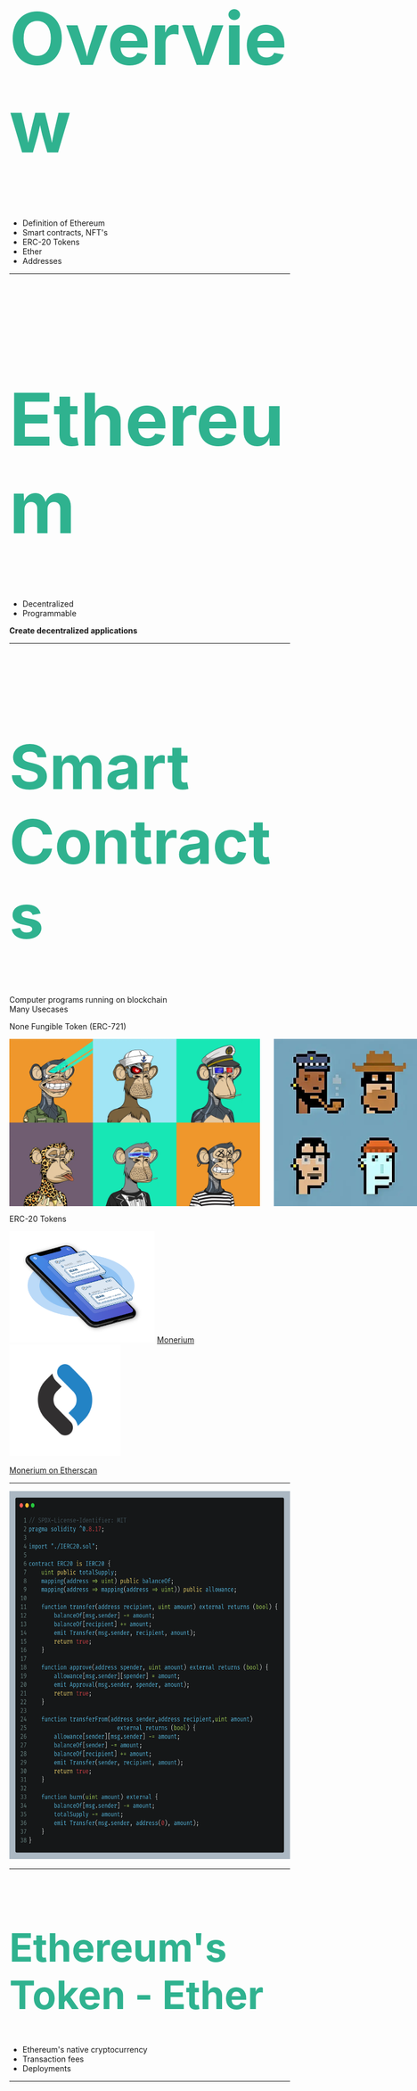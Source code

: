 <!-- Overview of Ethereum -->
<h1 style="color:rgb(47, 178, 143); font-size: 130px;">Overview</h1>

- Definition of Ethereum 
- Smart contracts, NFT's
- ERC-20 Tokens
- Ether
- Addresses

---

<h1 style="color:rgb(47, 178, 143); font-size: 130px;">Ethereum</h1>

- Decentralized
- Programmable

**Create decentralized applications**

---

<h1 style="color:rgb(47, 178, 143); font-size: 110px;">Smart Contracts</h1>

<section>
</section>

<section>
Computer programs running on blockchain
</section>
<section>
Many Usecases
</section>
<section>

None Fungible Token (ERC-721)

<div style="display: flex;">
<img style="margin-right: 25px;" height="300" src="./images/boredape.webp"/>
<img height="300" src="./images/cryptopunks-von-larvalabs.webp"/>
</div>
</section>

<section>

ERC-20 Tokens 

<img height="200" src="./images/monerium-iban.png"/> [Monerium](https://monerium.com)
<img height="200" src="./images/monerium-icon.png"/>

[Monerium on Etherscan](https://etherscan.io/token/0x3231cb76718cdef2155fc47b5286d82e6eda273f)
</section>

---

<img height="660" margin-top="200" src="./images/carbon.png"/>



---

<!-- Ethereum's Token, Ether (ETH) -->
<h1 style="color:rgb(47, 178, 143); font-size: 70px;">Ethereum's Token - Ether</h1>

- Ethereum's native cryptocurrency
- Transaction fees
- Deployments

---

<h1 style="color:rgb(47, 178, 143); font-size: 100px;">ETH Adresses</h1>

<section>
</section>


<section>
0xb3e904a8E2C16f77d13adB3d3622FC31303b656c
</section>

<section>
address space is based on SHA-256
</section>
<section>
2^256
</section>

<section>
115792089237316195423570985008687907853269984
66564056403945758400791312963993
</section>

<section>
227940000 are "used"
</section>
